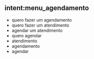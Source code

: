 ## intent:menu_agendamento
- quero fazer um agendamento
- quero fazer um atendimento
- agendar um atendimento
- quero agendar
- atendimento
- agendamento
- agendar

<!-- ## intent:menu_civel
-  tenho um problema de família
-  processo civel
-  sobre processos de familia
-  meu marido me agrediu
-  processo de familia -->
  
<!-- ## intent:criminal
-  criminal
-  processo criminal
-  crime
-  defesa para acusado de crime
-  pena criminal
-  pena de crime
-  crime cometido -->

<!-- ## intent:infancia
-  infancia e juventude
-  infancia
-  juventude
-  menor infrator
-  jovem infrator
-  acusado de menor
-  menor
-  acusado jovem -->